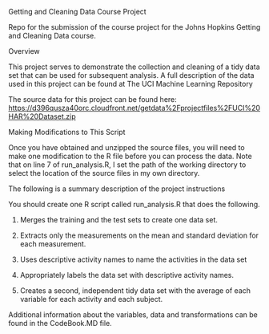  Getting and Cleaning Data Course Project

Repo for the submission of the course project for the Johns Hopkins Getting and Cleaning Data course.

Overview

This project serves to demonstrate the collection and cleaning of a tidy data set that can be used for subsequent analysis.
A full description of the data used in this project can be found at The UCI Machine Learning Repository

The source data for this project can be found here: https://d396qusza40orc.cloudfront.net/getdata%2Fprojectfiles%2FUCI%20HAR%20Dataset.zip

Making Modifications to This Script

Once you have obtained and unzipped the source files, you will need to make one modification to the R file before you can process the data. 
Note that on line 7 of run_analysis.R, I set the path of the working directory to select the location of the source files in my own 
directory.

The following is a summary description of the project instructions

You should create one R script called run_analysis.R that does the following. 
1. Merges the training and the test sets to create one data set. 

2. Extracts only the measurements on the mean and standard deviation for each measurement. 

3. Uses descriptive activity names to name the activities in the data set 

4. Appropriately labels the data set with descriptive activity names.

5. Creates a second, independent tidy data set with the average of each variable for each activity and each subject.

Additional information about the variables, data and transformations can be found in the CodeBook.MD file.
